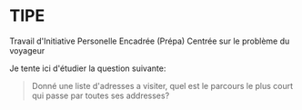 # TIPE
Travail d'Initiative Personelle Encadrée (Prépa) Centrée sur le problème du voyageur

Je tente ici d'étudier la question suivante:

>Donné une liste d'adresses a visiter, quel est le parcours le plus court
> qui passe par toutes ses addresses?
